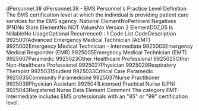 

dPersonnel.38
dPersonnel.38 - EMS Personnel's Practice Level
Definition
The EMS certification level at which the individual is providing patient care services for the EMS agency.
National ElementNoPertinent Negatives (PN)No
State ElementNo
NOT ValuesNo
Version 2 ElementD07_05
Is NillableNo
UsageOptional
Recurrence0 : 1
Code List
CodeDescription
9925001Advanced Emergency Medical Technician (AEMT)
9925002Emergency Medical Technician - Intermediate
9925003Emergency Medical Responder (EMR)
9925005Emergency Medical Technician (EMT)
9925007Paramedic
9925023Other Healthcare Professional
9925025Other Non-Healthcare Professional
9925027Physician
9925029Respiratory Therapist
9925031Student
9925033Critical Care Paramedic
9925035Community Paramedicine
9925037Nurse Practitioner
9925039Physician Assistant
9925041Licensed Practical Nurse (LPN)
9925043Registered Nurse
Data Element Comment
The category EMT-Intermediate includes EMS professionals with an "85" or "99" certification level.